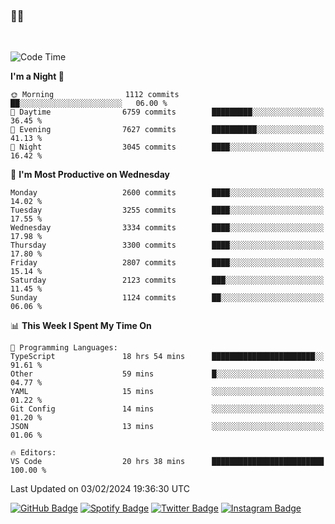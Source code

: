 ### 🤙🍺

<!-- <a href="https://github-readme-stats.vercel.app/api?username=hzak2xx&count_private=true&show_icons=true&theme=dracula">
  <img align="center" src="https://github-readme-stats.vercel.app/api?username=hzak2xx&count_private=true&show_icons=true&theme=dracula" />
</a>
</br> -->
</br>

<!--START_SECTION:waka-->
![Code Time](http://img.shields.io/badge/Code%20Time-3%2C034%20hrs%2046%20mins-blue)

**I'm a Night 🦉** 

```text
🌞 Morning                1112 commits        ██░░░░░░░░░░░░░░░░░░░░░░░   06.00 % 
🌆 Daytime                6759 commits        █████████░░░░░░░░░░░░░░░░   36.45 % 
🌃 Evening                7627 commits        ██████████░░░░░░░░░░░░░░░   41.13 % 
🌙 Night                  3045 commits        ████░░░░░░░░░░░░░░░░░░░░░   16.42 % 
```
📅 **I'm Most Productive on Wednesday** 

```text
Monday                   2600 commits        ████░░░░░░░░░░░░░░░░░░░░░   14.02 % 
Tuesday                  3255 commits        ████░░░░░░░░░░░░░░░░░░░░░   17.55 % 
Wednesday                3334 commits        ████░░░░░░░░░░░░░░░░░░░░░   17.98 % 
Thursday                 3300 commits        ████░░░░░░░░░░░░░░░░░░░░░   17.80 % 
Friday                   2807 commits        ████░░░░░░░░░░░░░░░░░░░░░   15.14 % 
Saturday                 2123 commits        ███░░░░░░░░░░░░░░░░░░░░░░   11.45 % 
Sunday                   1124 commits        ██░░░░░░░░░░░░░░░░░░░░░░░   06.06 % 
```


📊 **This Week I Spent My Time On** 

```text
💬 Programming Languages: 
TypeScript               18 hrs 54 mins      ███████████████████████░░   91.61 % 
Other                    59 mins             █░░░░░░░░░░░░░░░░░░░░░░░░   04.77 % 
YAML                     15 mins             ░░░░░░░░░░░░░░░░░░░░░░░░░   01.22 % 
Git Config               14 mins             ░░░░░░░░░░░░░░░░░░░░░░░░░   01.20 % 
JSON                     13 mins             ░░░░░░░░░░░░░░░░░░░░░░░░░   01.06 % 

🔥 Editors: 
VS Code                  20 hrs 38 mins      █████████████████████████   100.00 % 
```


 Last Updated on 03/02/2024 19:36:30 UTC
<!--END_SECTION:waka-->

[![GitHub Badge](https://img.shields.io/badge/GitHub-100000?style=for-the-badge&logo=github&logoColor=white)](https://github.com/hzak2xx)
[![Spotify Badge](https://img.shields.io/badge/Spotify-1ED760?&style=for-the-badge&logo=spotify&logoColor=white)](https://open.spotify.com/user/uf90s6sbbh75a1mt44clkhkvf)
[![Twitter Badge](https://img.shields.io/badge/Twitter-1DA1F2?style=for-the-badge&logo=twitter&logoColor=white)](https://twitter.com/hzak2xx)
[![Instagram Badge](https://img.shields.io/badge/Instagram-E4405F?style=for-the-badge&logo=instagram&logoColor=white)](https://www.instagram.com/hzak2xx/)
